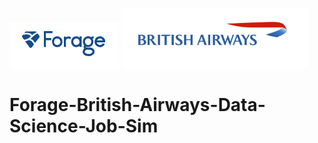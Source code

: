 <p>
<img src="https://github.com/ADVAIT135/Forage-British-Airways-Data-Science-Job-Sim/blob/main/Forage.PNG?raw=true" alt="Forage" >
<img src="https://github.com/ADVAIT135/Forage-British-Airways-Data-Science-Job-Sim/blob/main/British%20Airways.PNG?raw=true" alt="British Airways" >
</p>


# Forage-British-Airways-Data-Science-Job-Sim

